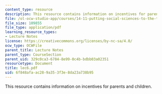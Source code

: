 ```yaml
---
content_type: resource
description: This resource contains information on incentives for parents and children.
file: /ol-ocw-studio-app/courses/14-11-putting-social-sciences-to-the-test-field-experiments-in-economics-spring-2006/6f848afaac289a353f3e8da23a738b95_lec6.pdf
file_size: 109855
file_type: application/pdf
learning_resource_types:
- Lecture Notes
license: https://creativecommons.org/licenses/by-nc-sa/4.0/
ocw_type: OCWFile
parent_title: Lecture Notes
parent_type: CourseSection
parent_uid: 329c0ca3-6784-8e99-0c4b-bdbb03a02351
resourcetype: Document
title: lec6.pdf
uid: 6f848afa-ac28-9a35-3f3e-8da23a738b95
---
```

This resource contains information on incentives for parents and children.